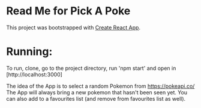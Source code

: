 # Read Me for Pick A Poke

This project was bootstrapped with [Create React App](https://github.com/facebook/create-react-app).

# Running:
To run, clone, go to the project directory, run
'npm start'
and open in [http://localhost:3000]

The idea of the App is to select a random Pokemon from https://pokeapi.co/
The App will always bring a new pokemon that hasn't been seen yet.
You can also add to a favourites list (and remove from favourites list as well).
